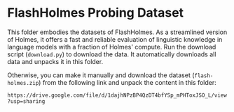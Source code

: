 # FlashHolmes Probing Dataset
This folder embodies the datasets of FlashHolmes.
As a streamlined version of Holmes, it offers a fast and reliable evaluation of linguistic knowledge in language models with a fraction of Holmes' compute.
Run the download script (`download.py`) to download the data.
It automatically downloads all data and unpacks it in this folder.

Otherwise, you can make it manually and download the dataset (`flash-holmes.zip`) from the following link and unpack the content in this folder:

`https://drive.google.com/file/d/1dajhNPzBP4QzDT4bfYSp_mPHToxJSO_L/view?usp=sharing`